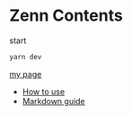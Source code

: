 # Zenn Contents

start

```sh
yarn dev
```

[my page](https://zenn.dev/rithmety)

* [How to use](https://zenn.dev/zenn/articles/zenn-cli-guide)
* [Markdown guide](https://zenn.dev/zenn/articles/markdown-guide)
